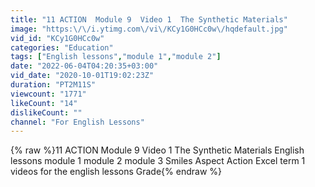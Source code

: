 ```yaml
---
title: "11 ACTION  Module 9  Video 1  The Synthetic Materials"
image: "https:\/\/i.ytimg.com\/vi\/KCy1G0HCc0w\/hqdefault.jpg"
vid_id: "KCy1G0HCc0w"
categories: "Education"
tags: ["English lessons","module 1","module 2"]
date: "2022-06-04T04:20:35+03:00"
vid_date: "2020-10-01T19:02:23Z"
duration: "PT2M11S"
viewcount: "1771"
likeCount: "14"
dislikeCount: ""
channel: "For English Lessons"
---
```

{% raw %}11 ACTION  Module 9  Video 1  The Synthetic Materials English lessons module 1 module 2 module 3 Smiles Aspect Action Excel term 1 videos for the english lessons Grade{% endraw %}
